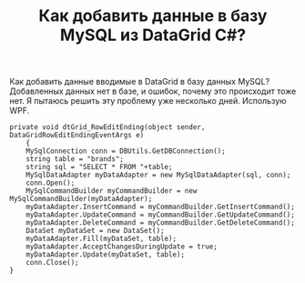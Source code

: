 ﻿---
title: "Как добавить данные в базу MySQL из DataGrid C#?"
se.owner.user_id: 298841
se.owner.display_name: "Eugene"
se.owner.link: "https://ru.stackoverflow.com/users/298841/eugene"
se.link: "https://ru.stackoverflow.com/questions/902293/%d0%9a%d0%b0%d0%ba-%d0%b4%d0%be%d0%b1%d0%b0%d0%b2%d0%b8%d1%82%d1%8c-%d0%b4%d0%b0%d0%bd%d0%bd%d1%8b%d0%b5-%d0%b2-%d0%b1%d0%b0%d0%b7%d1%83-mysql-%d0%b8%d0%b7-datagrid-c"
se.question_id: 902293
se.post_type: question
se.score: 2
---
<p>Как добавить данные вводимые в DataGrid в базу данных MySQL? Добавленных данных нет в базе, и ошибок, почему это происходит тоже нет. Я пытаюсь решить эту проблему уже несколько дней. Использую WPF.</p>

<pre><code>private void dtGrid_RowEditEnding(object sender, DataGridRowEditEndingEventArgs e)
    {    
    MySqlConnection conn = DBUtils.GetDBConnection();
    string table = "brands";
    string sql = "SELECT * FROM "+table;
    MySqlDataAdapter myDataAdapter = new MySqlDataAdapter(sql, conn);
    conn.Open();
    MySqlCommandBuilder myCommandBuilder = new MySqlCommandBuilder(myDataAdapter);
    myDataAdapter.InsertCommand = myCommandBuilder.GetInsertCommand();
    myDataAdapter.UpdateCommand = myCommandBuilder.GetUpdateCommand();
    myDataAdapter.DeleteCommand = myCommandBuilder.GetDeleteCommand();
    DataSet myDataSet = new DataSet();
    myDataAdapter.Fill(myDataSet, table);
    myDataAdapter.AcceptChangesDuringUpdate = true;
    myDataAdapter.Update(myDataSet, table);
    conn.Close();
}
</code></pre>
